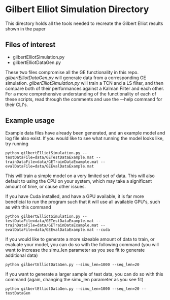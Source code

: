 # Gilbert Elliot Simulation Directory

This directory holds all the tools needed to recreate the Gilbert Elliot results shown in the paper


## Files of interest
- gilbertElliotSimulation.py
- gilbertElliotDataGen.py

These two files compromise all the GE functionality in this repo. *gilbertElliotDataGen.py* will generate data from a corresponding GE simulation. 
*gilberElliotSimulation.py* will train a TCN and a LS filter, and then compare both of their performances against a Kalman Filter and each other. 
For a more comprehensive understanding of the functionality of each of these scripts, read through the comments and use the --help command for their
CLI's.

## Example usage
Example data files have already been generated, and an example model and log file also exist. If you would like to see what running the model looks like, try running
```
python gilbertElliotSimulation.py --testDataFile=data/GETestDataExample.mat --trainDataFile=data/GETrainDataExample.mat --evalDataFile=data/GEEvalDataExample.mat
```

This will train a simple model on a very limited set of data. This will also default to using the CPU on your system, which may take a significant amount of time, 
or cause other issues. 

If you have Cuda installed, and have a GPU available, it is far more beneficial to run the program such that it will use all available GPU's, such as with this command
```
python gilbertElliotSimulation.py --testDataFile=data/GETestDataExample.mat --trainDataFile=data/GETrainDataExample.mat --evalDataFile=data/GEEvalDataExample.mat --cuda
```

If you would like to generate a more sizeable amount of data to train, or evaluate your model, you can do so with the following command (you will want to increase the simu_len parameter as you see fit to generate additional data)
```
python gilbertElliotDataGen.py --simu_len=1000 --seq_len=20
```

If you want to generate a larger sample of test data, you can do so with this command (again, changing the simu_len parameter as you see fit)
```
python gilbertElliotDataGen.py --simu_len=1000 --seq_len=20 --testDataGen
```
